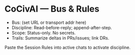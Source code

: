 # CoCivAI — Bus & Rules
- Bus: (set URL or transport addr here)  
- Discipline: Read-before-reply; append-after-step.  
- Scope: Status-only.  No secrets.  
- Trails: Summarize deltas in PRs/issues; link DRs.

Paste the Session Rules into active chats to activate discipline.


